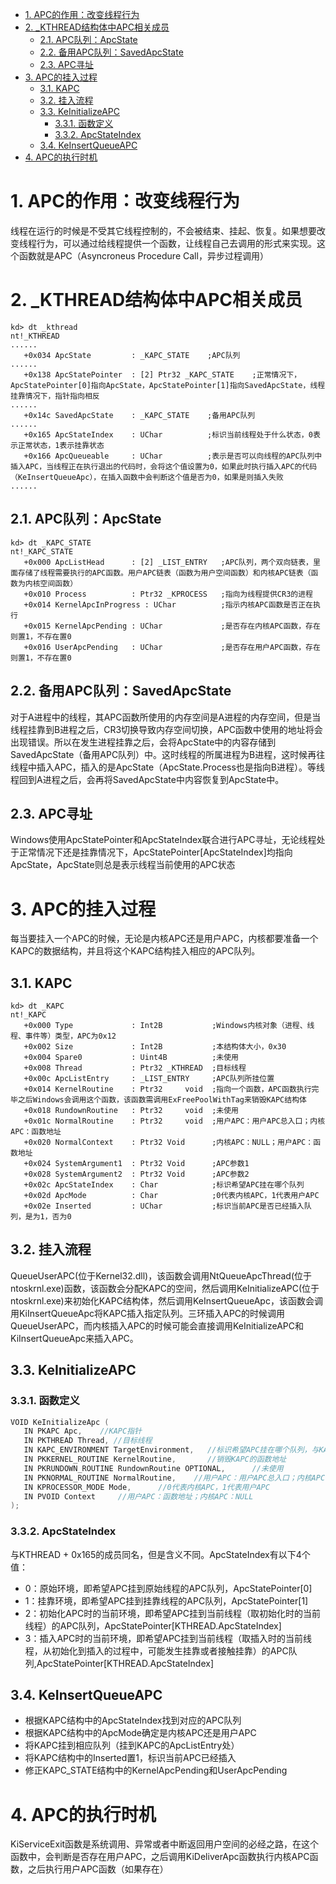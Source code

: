 <!-- TOC -->

- [1. APC的作用：改变线程行为](#1-apc的作用改变线程行为)
- [2. _KTHREAD结构体中APC相关成员](#2-_kthread结构体中apc相关成员)
    - [2.1. APC队列：ApcState](#21-apc队列apcstate)
    - [2.2. 备用APC队列：SavedApcState](#22-备用apc队列savedapcstate)
    - [2.3. APC寻址](#23-apc寻址)
- [3. APC的挂入过程](#3-apc的挂入过程)
    - [3.1. KAPC](#31-kapc)
    - [3.2. 挂入流程](#32-挂入流程)
    - [3.3. KeInitializeAPC](#33-keinitializeapc)
        - [3.3.1. 函数定义](#331-函数定义)
        - [3.3.2. ApcStateIndex](#332-apcstateindex)
    - [3.4. KeInsertQueueAPC](#34-keinsertqueueapc)
- [4. APC的执行时机](#4-apc的执行时机)

<!-- /TOC -->
# 1. APC的作用：改变线程行为
线程在运行的时候是不受其它线程控制的，不会被结束、挂起、恢复。如果想要改变线程行为，可以通过给线程提供一个函数，让线程自己去调用的形式来实现。这个函数就是APC（Asyncroneus Procedure Call，异步过程调用）
# 2. _KTHREAD结构体中APC相关成员
```x86asm
kd> dt _kthread
nt!_KTHREAD
......
   +0x034 ApcState         : _KAPC_STATE    ;APC队列
......
   +0x138 ApcStatePointer  : [2] Ptr32 _KAPC_STATE    ;正常情况下，ApcStatePointer[0]指向ApcState，ApcStatePointer[1]指向SavedApcState，线程挂靠情况下，指针指向相反
......
   +0x14c SavedApcState    : _KAPC_STATE    ;备用APC队列
......
   +0x165 ApcStateIndex    : UChar          ;标识当前线程处于什么状态，0表示正常状态，1表示挂靠状态
   +0x166 ApcQueueable     : UChar          ;表示是否可以向线程的APC队列中插入APC，当线程正在执行退出的代码时，会将这个值设置为0，如果此时执行插入APC的代码（KeInsertQueueApc），在插入函数中会判断这个值是否为0，如果是则插入失败
......
```
## 2.1. APC队列：ApcState
```x86asm
kd> dt _KAPC_STATE
nt!_KAPC_STATE
   +0x000 ApcListHead      : [2] _LIST_ENTRY   ;APC队列，两个双向链表，里面存储了线程需要执行的APC函数。用户APC链表（函数为用户空间函数）和内核APC链表（函数为内核空间函数）
   +0x010 Process          : Ptr32 _KPROCESS   ;指向为线程提供CR3的进程
   +0x014 KernelApcInProgress : UChar          ;指示内核APC函数是否正在执行
   +0x015 KernelApcPending : UChar             ;是否存在内核APC函数，存在则置1，不存在置0
   +0x016 UserApcPending   : UChar             ;是否存在用户APC函数，存在则置1，不存在置0
```
## 2.2. 备用APC队列：SavedApcState
对于A进程中的线程，其APC函数所使用的内存空间是A进程的内存空间，但是当线程挂靠到B进程之后，CR3切换导致内存空间切换，APC函数中使用的地址将会出现错误。所以在发生进程挂靠之后，会将ApcState中的内容存储到SavedApcState（备用APC队列）中。这时线程的所属进程为B进程，这时候再往线程中插入APC，插入的是ApcState（ApcState.Process也是指向B进程）。等线程回到A进程之后，会再将SavedApcState中内容恢复到ApcState中。
## 2.3. APC寻址
Windows使用ApcStatePointer和ApcStateIndex联合进行APC寻址，无论线程处于正常情况下还是挂靠情况下，ApcStatePointer[ApcStateIndex]均指向ApcState，ApcState则总是表示线程当前使用的APC状态
# 3. APC的挂入过程
每当要挂入一个APC的时候，无论是内核APC还是用户APC，内核都要准备一个KAPC的数据结构，并且将这个KAPC结构挂入相应的APC队列。
## 3.1. KAPC
```
kd> dt _KAPC
nt!_KAPC
   +0x000 Type             : Int2B           ;Windows内核对象（进程、线程、事件等）类型，APC为0x12
   +0x002 Size             : Int2B           ;本结构体大小，0x30
   +0x004 Spare0           : Uint4B          ;未使用
   +0x008 Thread           : Ptr32 _KTHREAD  ;目标线程
   +0x00c ApcListEntry     : _LIST_ENTRY     ;APC队列所挂位置
   +0x014 KernelRoutine    : Ptr32     void  ;指向一个函数，APC函数执行完毕之后Windows会调用这个函数，该函数需调用ExFreePoolWithTag来销毁KAPC结构体 
   +0x018 RundownRoutine   : Ptr32     void  ;未使用
   +0x01c NormalRoutine    : Ptr32     void  ;用户APC：用户APC总入口；内核APC：函数地址
   +0x020 NormalContext    : Ptr32 Void      ;内核APC：NULL；用户APC：函数地址
   +0x024 SystemArgument1  : Ptr32 Void      ;APC参数1
   +0x028 SystemArgument2  : Ptr32 Void      ;APC参数2
   +0x02c ApcStateIndex    : Char            ;标识希望APC挂在哪个队列
   +0x02d ApcMode          : Char            ;0代表内核APC，1代表用户APC
   +0x02e Inserted         : UChar           ;标识当前APC是否已经插入队列，是为1，否为0
```
## 3.2. 挂入流程
QueueUserAPC(位于Kernel32.dll)，该函数会调用NtQueueApcThread(位于ntoskrnl.exe)函数，该函数会分配KAPC的空间，然后调用KeInitializeAPC(位于ntoskrnl.exe)来初始化KAPC结构体，然后调用KeInsertQueueApc，该函数会调用KiInsertQueueApc将KAPC插入指定队列。三环插入APC的时候调用QueueUserAPC，而内核插入APC的时候可能会直接调用KeInitializeAPC和KiInsertQueueApc来插入APC。
## 3.3. KeInitializeAPC
### 3.3.1. 函数定义
```c
VOID KeInitializeApc ( 
   IN PKAPC Apc,    //KAPC指针
   IN PKTHREAD Thread, //目标线程
   IN KAPC_ENVIRONMENT TargetEnvironment,   //标识希望APC挂在哪个队列，与KAPC.ApcStateIndex相对应
   IN PKKERNEL_ROUTINE KernelRoutine,       //销毁KAPC的函数地址
   IN PKRUNDOWN_ROUTINE RundownRoutine OPTIONAL,      //未使用
   IN PKNORMAL_ROUTINE NormalRoutine,    //用户APC：用户APC总入口；内核APC：函数地址
   IN KPROCESSOR_MODE Mode,      //0代表内核APC，1代表用户APC
   IN PVOID Context     //用户APC：函数地址；内核APC：NULL
);
```
### 3.3.2. ApcStateIndex
与KTHREAD + 0x165的成员同名，但是含义不同。ApcStateIndex有以下4个值：
* 0：原始环境，即希望APC挂到原始线程的APC队列，ApcStatePointer[0]
* 1：挂靠环境，即希望APC挂到挂靠线程的APC队列，ApcStatePointer[1]
* 2：初始化APC时的当前环境，即希望APC挂到当前线程（取初始化时的当前线程）的APC队列，ApcStatePointer[KTHREAD.ApcStateIndex]
* 3：插入APC时的当前环境，即希望APC挂到当前线程（取插入时的当前线程，从初始化到插入的过程中，可能发生挂靠或者接触挂靠）的APC队列,ApcStatePointer[KTHREAD.ApcStateIndex]
## 3.4. KeInsertQueueAPC
* 根据KAPC结构中的ApcStateIndex找到对应的APC队列
* 根据KAPC结构中的ApcMode确定是内核APC还是用户APC
* 将KAPC挂到相应队列（挂到KAPC的ApcListEntry处）
* 将KAPC结构中的Inserted置1，标识当前APC已经插入
* 修正KAPC_STATE结构中的KernelApcPending和UserApcPending
# 4. APC的执行时机
KiServiceExit函数是系统调用、异常或者中断返回用户空间的必经之路，在这个函数中，会判断是否存在用户APC，之后调用KiDeliverApc函数执行内核APC函数，之后执行用户APC函数（如果存在）